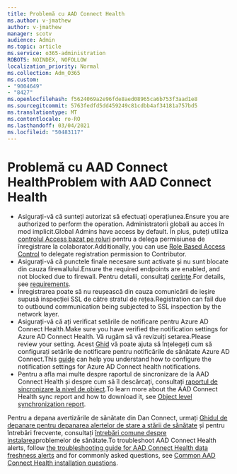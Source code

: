 ```yaml
---
title: Problemă cu AAD Connect Health
ms.author: v-jmathew
author: v-jmathew
manager: scotv
audience: Admin
ms.topic: article
ms.service: o365-administration
ROBOTS: NOINDEX, NOFOLLOW
localization_priority: Normal
ms.collection: Adm_O365
ms.custom:
- "9004649"
- "8427"
ms.openlocfilehash: f5624069a2e96fde8aed08965ca6b753f3aad1e8
ms.sourcegitcommit: 5763fedfd5dd459249c81cdbb4af34181a757bd5
ms.translationtype: MT
ms.contentlocale: ro-RO
ms.lasthandoff: 03/04/2021
ms.locfileid: "50483117"
---
```

# <a name="problem-with-aad-connect-health"></a><span data-ttu-id="ce93b-102">Problemă cu AAD Connect Health</span><span class="sxs-lookup"><span data-stu-id="ce93b-102">Problem with AAD Connect Health</span></span>

- <span data-ttu-id="ce93b-103">Asigurați-vă că sunteți autorizat să efectuați operațiunea.</span><span class="sxs-lookup"><span data-stu-id="ce93b-103">Ensure you are authorized to perform the operation.</span></span> <span data-ttu-id="ce93b-104">Administratorii globali au acces în mod implicit.</span><span class="sxs-lookup"><span data-stu-id="ce93b-104">Global Admins have access by default.</span></span> <span data-ttu-id="ce93b-105">În plus, puteți utiliza [controlul Access bazat pe roluri](https://docs.microsoft.com/azure/active-directory/connect-health/active-directory-aadconnect-health-operations) pentru a delega permisiunea de înregistrare la colaborator.</span><span class="sxs-lookup"><span data-stu-id="ce93b-105">Additionally, you can use [Role Based Access Control](https://docs.microsoft.com/azure/active-directory/connect-health/active-directory-aadconnect-health-operations) to delegate registration permission to Contributor.</span></span>
- <span data-ttu-id="ce93b-106">Asigurați-vă că punctele finale necesare sunt activate și nu sunt blocate din cauza firewallului.</span><span class="sxs-lookup"><span data-stu-id="ce93b-106">Ensure the required endpoints are enabled, and not blocked due to firewall.</span></span> <span data-ttu-id="ce93b-107">Pentru detalii, consultați [cerințe](https://docs.microsoft.com/azure/active-directory/hybrid/how-to-connect-health-agent-install).</span><span class="sxs-lookup"><span data-stu-id="ce93b-107">For details, see [requirements](https://docs.microsoft.com/azure/active-directory/hybrid/how-to-connect-health-agent-install).</span></span>
- <span data-ttu-id="ce93b-108">Înregistrarea poate să nu reușească din cauza comunicării de ieșire supusă inspecției SSL de către stratul de rețea.</span><span class="sxs-lookup"><span data-stu-id="ce93b-108">Registration can fail due to outbound communication being subjected to SSL inspection by the network layer.</span></span>
- <span data-ttu-id="ce93b-109">Asigurați-vă că ați verificat setările de notificare pentru Azure AD Connect Health.</span><span class="sxs-lookup"><span data-stu-id="ce93b-109">Make sure you have verified the notification settings for Azure AD Connect Health.</span></span> <span data-ttu-id="ce93b-110">Vă rugăm să vă revizuiți setarea.</span><span class="sxs-lookup"><span data-stu-id="ce93b-110">Please review your setting.</span></span> <span data-ttu-id="ce93b-111">Acest [Ghid](https://docs.microsoft.com/azure/active-directory/hybrid/how-to-connect-health-operations) vă poate ajuta să înțelegeți cum să configurați setările de notificare pentru notificările de sănătate Azure AD Connect.</span><span class="sxs-lookup"><span data-stu-id="ce93b-111">This [guide](https://docs.microsoft.com/azure/active-directory/hybrid/how-to-connect-health-operations) can help you understand how to configure the notification settings for Azure AD Connect health notifications.</span></span>
- <span data-ttu-id="ce93b-112">Pentru a afla mai multe despre raportul de sincronizare de la AAD Connect Health și despre cum să îl descărcați, consultați [raportul de sincronizare la nivel de obiect](https://docs.microsoft.com/azure/active-directory/hybrid/how-to-connect-health-sync).</span><span class="sxs-lookup"><span data-stu-id="ce93b-112">To learn more about the AAD Connect Health sync report and how to download it, see [Object level synchronization report](https://docs.microsoft.com/azure/active-directory/hybrid/how-to-connect-health-sync).</span></span>

<span data-ttu-id="ce93b-113">Pentru a depana avertizările de sănătate din Dan Connect, urmați [Ghidul de depanare pentru depanarea alertelor de stare a stării de sănătate](https://docs.microsoft.com/azure/active-directory/hybrid/how-to-connect-health-data-freshness) și pentru întrebări frecvente, consultați [întrebări comune despre instalarea](https://docs.microsoft.com/azure/active-directory/hybrid/reference-connect-health-faq)problemelor de sănătate.</span><span class="sxs-lookup"><span data-stu-id="ce93b-113">To troubleshoot AAD Connect Health alerts, follow [the troubleshooting guide for AAD Connect Health data freshness alerts](https://docs.microsoft.com/azure/active-directory/hybrid/how-to-connect-health-data-freshness) and for commonly asked questions, see [Common AAD Connect Health installation questions](https://docs.microsoft.com/azure/active-directory/hybrid/reference-connect-health-faq).</span></span>
